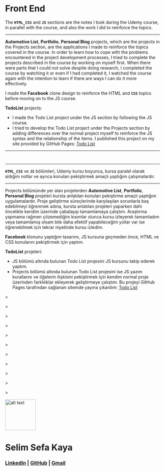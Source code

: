 # Front End

The **`HTML_CSS`** and **`JS`** sections are the notes I took during the Udemy course, in parallel with the course, and also the work I did to reinforce the topics.

---

**Automotive List**, **Portfolio**, **Personal Blog** projects, which are the projects in the Projects section, are the applications I made to reinforce the topics covered in the course. In order to learn how to cope with the problems encountered in the project development processes, I tried to complete the projects described in the course by working on myself first. When there were parts that I could not solve despite doing research, I completed the course by watching it or even if I had completed it, I watched the course again with the intention to learn if there are ways I can do it more effectively.

I made the **Facebook** clone design to reinforce the HTML and **`CSS`** topics before moving on to the JS course.

**TodoList** projects:
- I made the Todo List project under the JS section by following the JS course.
- I tried to develop the Todo List project under the Projects section by adding differences over the normal project myself to reinforce the JS syntax and the relationship of the items. I published this project on my site provided by GitHub Pages:
[Todo List](https://selimsefakaya.github.io)

---

``` ```

---

**`HTML_CSS`** ve **`JS`** bölümleri, Udemy kursu boyunca, kursa paralel olarak aldığım notlar ve ayrıca konuları pekiştirmek amaçlı yaptığım çalışmalardır. 

---

Projects bölümünde yer alan projelerden **Automotive List**, **Portfolio**, **Personal Blog** projeleri kursta anlatılan konuları pekiştirme amaçlı yaptığım uygulamalardır. Proje geliştirme süreçlerinde karşılaşılan sorunlarla baş edebilmeyi öğrenmek adına, kursta anlatılan projeleri yaparken dahi öncelikle kendim üzerinde çabalayıp tamamlamaya çalıştım. Araştırma yapmama rağmen çözemediğim kısımlar olunca kursu izleyerek tamamladım veya tamamlamış olsam bile daha efektif yapabileceğim yollar var ise öğrenebilmek için tekrar niyetinde kursu izledim.


**Facebook** klonunu yaptığım tasarımı, JS kursuna geçmeden önce, HTML ve CSS konularını pekiştirmek için yaptım.

**TodoList** projeleri: 
- JS bölümü altında bulunan Todo List projesini JS kursunu takip ederek yaptım.
- Projects bölümü altında bulunan Todo List projesini ise JS yazım kurallarını ve öğelerin ilişkisini pekiştirmek için kendim normal proje üzerinden farklılıklar ekleyerek geliştirmeye çalıştım. Bu projeyi GitHub Pages tarafından sağlanan sitemde yayına çıkardım:
[Todo List](https://selimsefakaya.github.io)



<p>></p>
<p>></p>
<p>></p>
<p>></p>
<p>></p>
<p>></p>
<p>></p>
<p>></p>
<p>></p>
<p>></p>
<p>></p>



<img src ="https://lh3.googleusercontent.com/X00valj3s2ZukOy4G12lc2LdL-vhkqyFDqJOuCJr5rUJkun4o9BK5-otldOt47lmNY6_UqTLLBVDX2vhwJjhpoL-rlHfqm0FIxHe7Io=s0" alt="alt text" title="image" width="100">




# **Selim Sefa Kaya**


### [LinkedIn](linkedin.com/in/selimsefa) | [GitHub](github.com/selimsefakaya)     |    [Gmail](mailto:sefakayatr@gmail.com)
